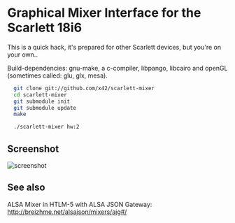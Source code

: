Graphical Mixer Interface for the Scarlett 18i6
===============================================

This is a quick hack, it's prepared for other Scarlett devices, but you're on your own..


Build-dependencies: gnu-make, a c-compiler, libpango, libcairo
and openGL (sometimes called: glu, glx, mesa).

```bash
  git clone git://github.com/x42/scarlett-mixer
  cd scarlett-mixer
  git submodule init
  git submodule update
  make
```

```bash
  ./scarlett-mixer hw:2
```

Screenshot
----------

![screenshot](https://raw.github.com/x42/scarlett-mixer/master/scarlett-mixer-gui.png "Scarlett 18i6 Mixer")


See also
--------

ALSA Mixer in HTLM-5 with ALSA JSON Gateway: http://breizhme.net/alsajson/mixers/ajg#/
